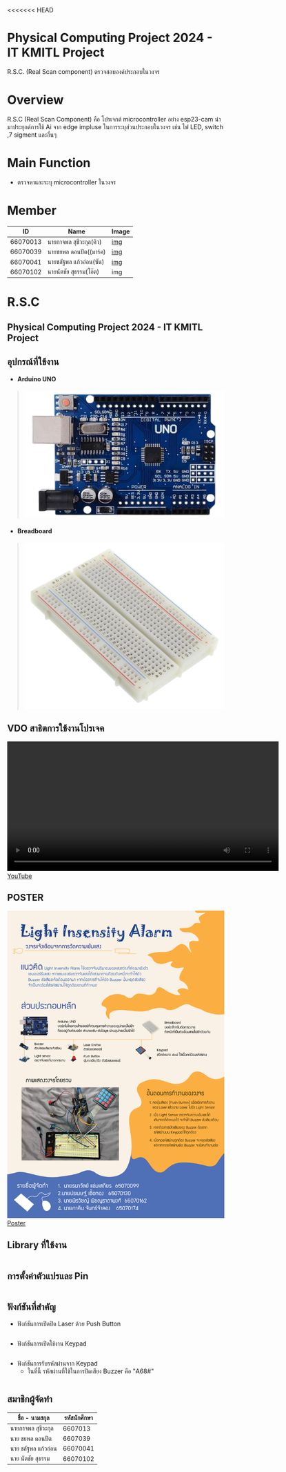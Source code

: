 <<<<<<< HEAD
# Physical Computing Project 2024 - IT KMITL Project
R.S.C. (Real Scan component) ตรวจสอบองค์ประกอบในวงจร
# Overview
R.S.C (Real Scan Component) คือ โปรเจกต์ microcontroller อย่าง esp23-cam นำมาประยุกต์การใช้ Ai จาก edge impluse ในการระบุส่วนประกอบในวงจร เช่น ไฟ LED, switch ,7 sigment และอื่นๆ
# Main Function
+ ตรวจหาและระบุ microcontroller ในวงจร
# Member
| ID    | Name         | Image |
|---------------|--------------|---------------|
| 66070013      | นายกาจพล สุชีวะกุล(คิว)    | [img](https://github.com/Chayapon8251/R.S.C/blob/main/%E0%B8%AA%E0%B8%A1%E0%B8%B2%E0%B8%8A%E0%B8%B4%E0%B8%81/q.png) |
| 66070039      | นายชยพล ดอนปัต((มาร์ค)  | [img](https://github.com/Chayapon8251/R.S.C/blob/main/%E0%B8%AA%E0%B8%A1%E0%B8%B2%E0%B8%8A%E0%B8%B4%E0%B8%81/Mark.png)|
| 66070041      | นายชลัฐพล แก้วอ่อน(ซัน)   | [img](https://github.com/Chayapon8251/R.S.C/blob/main/%E0%B8%AA%E0%B8%A1%E0%B8%B2%E0%B8%8A%E0%B8%B4%E0%B8%81/sunny.png) |   
| 66070102      | นายนัตชัย สุธรรม(โอ๊ต)     | img |  

# R.S.C
## Physical Computing Project 2024 - IT KMITL Project

## อุปกรณ์ที่ใช้งาน
* #### Arduino UNO
> ![Arduino Uno Screenshot](https://github.com/pprwf/PhyCom-Project__LightIntensityAlarm__/blob/main/Picture/Arduino%20Uno.png "Arduino Uno")

* #### Breadboard
> ![Breadboardd Screenshot](https://github.com/pprwf/PhyCom-Project__LightIntensityAlarm__/blob/main/Picture/Breadboard.png "Breadboard")


## VDO สาธิตการใช้งานโปรเจค
<video width="630" height="300" src="https://github.com/pprwf/PhyCom-Project__LightIntensityAlarm__/assets/109953609/03a49f24-4509-4754-8728-e520c8ac2526"></video>
[YouTube](https://youtu.be/GNzjRTAWlpY "Project Video Demo")

## POSTER 
![Poster Show](https://github.com/pprwf/PhyCom-Project__LightIntensityAlarm__/blob/main/Poster/LightAlarm_Pic.png "Post Pic")
[Poster](https://github.com/pprwf/PhyCom-Project__LightIntensityAlarm__/blob/main/Poster/LightAlarm_Print.pdf "Poster")

## Library ที่ใช้งาน
```c++

```

## การตั้งค่าตัวแปรและ Pin
```c++

```

## ฟังก์ชันที่สำคัญ
* ฟังก์ชันการเปิดปิด Laser ด้วย Push Button
```c++

  ```
* ฟังก์ชันการเปิดใช้งาน Keypad
```c++

```
* ฟังก์ชันการรับรหัสผ่านจาก Keypad
  * ในที่นี้ รหัสผ่านที่ใช้ในการปิดเสียง Buzzer คือ "A68#"
```c++

```

## สมาชิกผู้จัดทำ
| ชื่อ - นามสกุล | รหัสนักศึกษา |
| -------- | ------- |
| นายกาจพล สุชีวะกุล | 6607013 |
| นาย ชยพล ดอนปัต | 6607039 |
| นาย ชลัฐพล แก้วอ่อน | 66070041 |
| นาย นัตชัย สุธรรม  | 66070102 |
